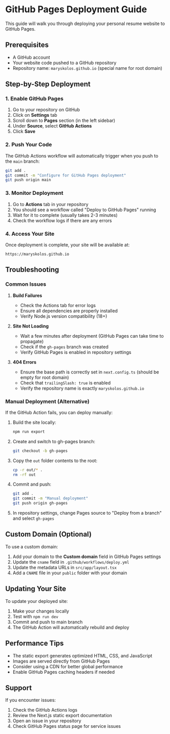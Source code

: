 # GitHub Pages Deployment Guide

This guide will walk you through deploying your personal resume website to GitHub Pages.

## Prerequisites

- A GitHub account
- Your website code pushed to a GitHub repository
- Repository name: `maryskolos.github.io` (special name for root domain)

## Step-by-Step Deployment

### 1. Enable GitHub Pages

1. Go to your repository on GitHub
2. Click on **Settings** tab
3. Scroll down to **Pages** section (in the left sidebar)
4. Under **Source**, select **GitHub Actions**
5. Click **Save**

### 2. Push Your Code

The GitHub Actions workflow will automatically trigger when you push to the `main` branch:

```bash
git add .
git commit -m "Configure for GitHub Pages deployment"
git push origin main
```

### 3. Monitor Deployment

1. Go to **Actions** tab in your repository
2. You should see a workflow called "Deploy to GitHub Pages" running
3. Wait for it to complete (usually takes 2-3 minutes)
4. Check the workflow logs if there are any errors

### 4. Access Your Site

Once deployment is complete, your site will be available at:
```
https://maryskolos.github.io
```

## Troubleshooting

### Common Issues

1. **Build Failures**
   - Check the Actions tab for error logs
   - Ensure all dependencies are properly installed
   - Verify Node.js version compatibility (18+)

2. **Site Not Loading**
   - Wait a few minutes after deployment (GitHub Pages can take time to propagate)
   - Check if the `gh-pages` branch was created
   - Verify GitHub Pages is enabled in repository settings

3. **404 Errors**
   - Ensure the base path is correctly set in `next.config.ts` (should be empty for root domain)
   - Check that `trailingSlash: true` is enabled
   - Verify the repository name is exactly `maryskolos.github.io`

### Manual Deployment (Alternative)

If the GitHub Action fails, you can deploy manually:

1. Build the site locally:
   ```bash
   npm run export
   ```

2. Create and switch to gh-pages branch:
   ```bash
   git checkout -b gh-pages
   ```

3. Copy the `out` folder contents to the root:
   ```bash
   cp -r out/* .
   rm -rf out
   ```

4. Commit and push:
   ```bash
   git add .
   git commit -m "Manual deployment"
   git push origin gh-pages
   ```

5. In repository settings, change Pages source to "Deploy from a branch" and select `gh-pages`

## Custom Domain (Optional)

To use a custom domain:

1. Add your domain to the **Custom domain** field in GitHub Pages settings
2. Update the `cname` field in `.github/workflows/deploy.yml`
3. Update the metadata URLs in `src/app/layout.tsx`
4. Add a `CNAME` file in your `public` folder with your domain

## Updating Your Site

To update your deployed site:

1. Make your changes locally
2. Test with `npm run dev`
3. Commit and push to main branch
4. The GitHub Action will automatically rebuild and deploy

## Performance Tips

- The static export generates optimized HTML, CSS, and JavaScript
- Images are served directly from GitHub Pages
- Consider using a CDN for better global performance
- Enable GitHub Pages caching headers if needed

## Support

If you encounter issues:
1. Check the GitHub Actions logs
2. Review the Next.js static export documentation
3. Open an issue in your repository
4. Check GitHub Pages status page for service issues
